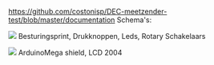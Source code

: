 https://github.com/costonisp/DEC-meetzender-test/blob/master/documentation
Schema's:

<p><a href="https://github.com/costonisp/Meetzender/documentation/besturings_print/Besturingsprint.jpg"><img src="https://github.com/costonisp/Meetzender/documentation/besturings_print/BesturingsprintTN.jpg" ></a>
Besturingsprint, Drukknoppen, Leds, Rotary Schakelaars</p>

<p><a href="https://github.com/costonisp/Meetzender/documentation/besturings_print/Display-ArduinoMega.jpg"><img src="https://github.com/costonisp/Meetzender/documentation/besturings_print/Display-ArduinoMegaTN.jpg"></a>
ArduinoMega shield, LCD 2004 </p>
